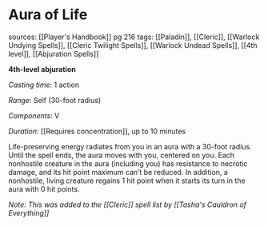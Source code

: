 # Aura of Life
sources: [[Player's Handbook]] pg 216
tags: [[Paladin]], [[Cleric]], [[Warlock Undying Spells]], [[Cleric Twilight Spells]], [[Warlock Undead Spells]], [[4th level]], [[Abjuration Spells]]

**4th-level abjuration**

*Casting time*: 1 action

*Range*: Self (30-foot radius)

*Components*: V

*Duration*: [[Requires concentration]], up to 10 minutes

Life-preserving energy radiates from you in an aura with a 30-foot radius. Until the spell ends, the aura moves with you, centered on you. Each nonhostile creature in the aura (including you) has resistance to necrotic damage, and its hit point maximum can’t be reduced. In addition, a nonhostile, living creature regains 1 hit point when it starts its turn in the aura with 0 hit points.

*Note: This was added to the [[Cleric]] spell list by [[Tasha's Cauldron of Everything]]*